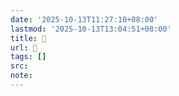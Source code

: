 ```yaml
---
date: '2025-10-13T11:27:10+08:00'
lastmod: '2025-10-13T13:04:51+08:00'
title: 󰖀
url: 󰖀
tags: []
src:
note:
---
```

